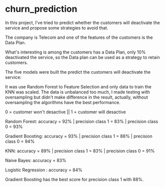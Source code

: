 # churn_prediction

In this project, I've tried to predict whether the customers will deactivate the service and propose some strategies to avoid that.


The company is Telecom and one of the features of the customers is the Data Plan.


What's interesting is among the customers has a Data Plan, only 10% deactivated the service, so the Data plan can be used as a strategy to retain customers.


The five models were built the predict the customers will deactivate the service:

It was use Random Forest to Feature Selection and only data to train the KNN was scaled.
The data is unbalanced too much, I made testing with oversampling but didn't make difference in the result, actually, without oversampling the algorithms have the best performance.



0 = customer won't desactive || 1 = customer will desactive

Random Forest: accuracy = 92% | precision class 1 = 83% | precision class 0 = 93%

Gradient Boosting: accuracy = 93% | precision class 1 = 88% | precision class 0 = 94%

KNN: accuracy = 89% | precision class 1 = 83% | precision class 0 = 91%

Naive Bayes: accuracy = 83%

Logistic Regression : accuracy = 84%


Gradient Boosting has the best score for precision class 1 with 88%.

